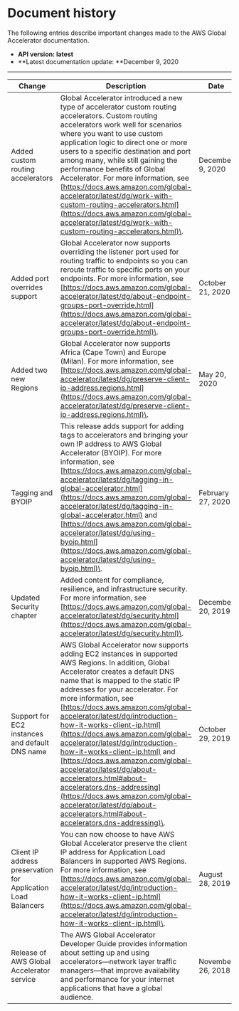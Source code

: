 # Document history<a name="WhatsNew"></a>

The following entries describe important changes made to the AWS Global Accelerator documentation\.
+ **API version: latest**
+ **Latest documentation update: **December 9, 2020


****  

| Change | Description | Date | 
| --- | --- | --- | 
| Added custom routing accelerators | Global Accelerator introduced a new type of accelerator custom routing accelerators\. Custom routing accelerators work well for scenarios where you want to use custom application logic to direct one or more users to a specific destination and port among many, while still gaining the performance benefits of Global Accelerator\. For more information, see [https://docs.aws.amazon.com/global-accelerator/latest/dg/work-with-custom-routing-accelerators.html](https://docs.aws.amazon.com/global-accelerator/latest/dg/work-with-custom-routing-accelerators.html)\. | December 9, 2020 | 
| Added port overrides support | Global Accelerator now supports overriding the listener port used for routing traffic to endpoints so you can reroute traffic to specific ports on your endpoints\. For more information, see [https://docs.aws.amazon.com/global-accelerator/latest/dg/about-endpoint-groups-port-override.html](https://docs.aws.amazon.com/global-accelerator/latest/dg/about-endpoint-groups-port-override.html)\. | October 21, 2020 | 
| Added two new Regions | Global Accelerator now supports Africa \(Cape Town\) and Europe \(Milan\)\. For more information, see [https://docs.aws.amazon.com/global-accelerator/latest/dg/preserve-client-ip-address.regions.html](https://docs.aws.amazon.com/global-accelerator/latest/dg/preserve-client-ip-address.regions.html)\. | May 20, 2020 | 
| Tagging and BYOIP | This release adds support for adding tags to accelerators and bringing your own IP address to AWS Global Accelerator \(BYOIP\)\. For more information, see [https://docs.aws.amazon.com/global-accelerator/latest/dg/tagging-in-global-accelerator.html](https://docs.aws.amazon.com/global-accelerator/latest/dg/tagging-in-global-accelerator.html) and [https://docs.aws.amazon.com/global-accelerator/latest/dg/using-byoip.html](https://docs.aws.amazon.com/global-accelerator/latest/dg/using-byoip.html)\. | February 27, 2020 | 
| Updated Security chapter | Added content for compliance, resilience, and infrastructure security\. For more information, see [https://docs.aws.amazon.com/global-accelerator/latest/dg/security.html](https://docs.aws.amazon.com/global-accelerator/latest/dg/security.html)\. | December 20, 2019 | 
| Support for EC2 instances and default DNS name | AWS Global Accelerator now supports adding EC2 instances in supported AWS Regions\. In addition, Global Accelerator creates a default DNS name that is mapped to the static IP addresses for your accelerator\. For more information, see [https://docs.aws.amazon.com/global-accelerator/latest/dg/introduction-how-it-works-client-ip.html](https://docs.aws.amazon.com/global-accelerator/latest/dg/introduction-how-it-works-client-ip.html) and [https://docs.aws.amazon.com/global-accelerator/latest/dg/about-accelerators.html#about-accelerators.dns-addressing](https://docs.aws.amazon.com/global-accelerator/latest/dg/about-accelerators.html#about-accelerators.dns-addressing)\. | October 29, 2019 | 
| Client IP address preservation for Application Load Balancers | You can now choose to have AWS Global Accelerator preserve the client IP address for Application Load Balancers in supported AWS Regions\. For more information, see [https://docs.aws.amazon.com/global-accelerator/latest/dg/introduction-how-it-works-client-ip.html](https://docs.aws.amazon.com/global-accelerator/latest/dg/introduction-how-it-works-client-ip.html)\. | August 28, 2019 | 
| Release of AWS Global Accelerator service | The AWS Global Accelerator Developer Guide provides information about setting up and using accelerators—network layer traffic managers—that improve availability and performance for your internet applications that have a global audience\. | November 26, 2018 | 